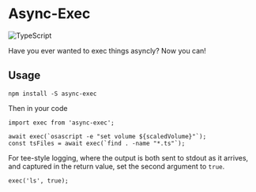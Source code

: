 # Async-Exec

![TypeScript](https://badges.frapsoft.com/typescript/code/typescript.svg?v=101)

Have you ever wanted to exec things asyncly? Now you can!

## Usage

`npm install -S async-exec`

Then in your code

    import exec from 'async-exec';

    await exec(`osascript -e "set volume ${scaledVolume}"`);
    const tsFiles = await exec(`find . -name "*.ts"`);

For tee-style logging, where the output is both sent to stdout as it arrives, and captured in the return value, set the second argument to `true`.

    exec('ls', true);
